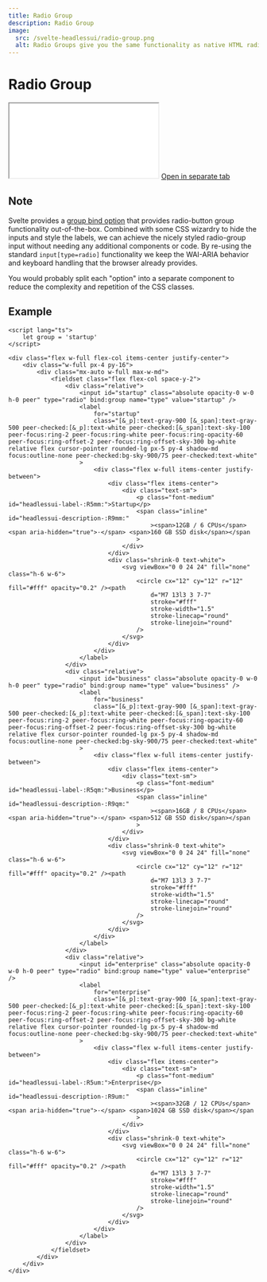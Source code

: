 ```yaml
---
title: Radio Group
description: Radio Group
image:
  src: /svelte-headlessui/radio-group.png
  alt: Radio Groups give you the same functionality as native HTML radio inputs, without any of the styling. They're perfect for building out custom UIs for selectors.
---
```


# Radio Group

<iframe class="w-full h-[360px] rounded-xl border-none" src="./example/radio-group"></iframe>
<a href="./example/radio-group" target="_blank">
	Open in separate tab
</a>

## Note

Svelte provides a [group bind option](https://svelte.dev/docs#template-syntax-element-directives-bind-group) that provides radio-button group functionality out-of-the-box. Combined with some CSS wizardry to hide the inputs and style the labels, we can achieve the nicely styled radio-group input without needing any additional components or code. By re-using the standard `input[type=radio]` functionality we keep the WAI-ARIA behavior and keyboard handling that the browser already provides.

You would probably split each "option" into a separate component to reduce the complexity and repetition of the CSS classes.

## Example

```svelte
<script lang="ts">
	let group = 'startup'
</script>

<div class="flex w-full flex-col items-center justify-center">
	<div class="w-full px-4 py-16">
		<div class="mx-auto w-full max-w-md">
			<fieldset class="flex flex-col space-y-2">
				<div class="relative">
					<input id="startup" class="absolute opacity-0 w-0 h-0 peer" type="radio" bind:group name="type" value="startup" />
					<label
						for="startup"
						class="[&_p]:text-gray-900 [&_span]:text-gray-500 peer-checked:[&_p]:text-white peer-checked:[&_span]:text-sky-100 peer-focus:ring-2 peer-focus:ring-white peer-focus:ring-opacity-60 peer-focus:ring-offset-2 peer-focus:ring-offset-sky-300 bg-white relative flex cursor-pointer rounded-lg px-5 py-4 shadow-md focus:outline-none peer-checked:bg-sky-900/75 peer-checked:text-white"
					>
						<div class="flex w-full items-center justify-between">
							<div class="flex items-center">
								<div class="text-sm">
									<p class="font-medium" id="headlessui-label-:R5mm:">Startup</p>
									<span class="inline" id="headlessui-description-:R9mm:"
										><span>12GB / 6 CPUs</span> <span aria-hidden="true">·</span> <span>160 GB SSD disk</span></span
									>
								</div>
							</div>
							<div class="shrink-0 text-white">
								<svg viewBox="0 0 24 24" fill="none" class="h-6 w-6">
									<circle cx="12" cy="12" r="12" fill="#fff" opacity="0.2" /><path
										d="M7 13l3 3 7-7"
										stroke="#fff"
										stroke-width="1.5"
										stroke-linecap="round"
										stroke-linejoin="round"
									/>
								</svg>
							</div>
						</div>
					</label>
				</div>
				<div class="relative">
					<input id="business" class="absolute opacity-0 w-0 h-0 peer" type="radio" bind:group name="type" value="business" />
					<label
						for="business"
						class="[&_p]:text-gray-900 [&_span]:text-gray-500 peer-checked:[&_p]:text-white peer-checked:[&_span]:text-sky-100 peer-focus:ring-2 peer-focus:ring-white peer-focus:ring-opacity-60 peer-focus:ring-offset-2 peer-focus:ring-offset-sky-300 bg-white relative flex cursor-pointer rounded-lg px-5 py-4 shadow-md focus:outline-none peer-checked:bg-sky-900/75 peer-checked:text-white"
					>
						<div class="flex w-full items-center justify-between">
							<div class="flex items-center">
								<div class="text-sm">
									<p class="font-medium" id="headlessui-label-:R5qm:">Business</p>
									<span class="inline" id="headlessui-description-:R9qm:"
										><span>16GB / 8 CPUs</span> <span aria-hidden="true">·</span> <span>512 GB SSD disk</span></span
									>
								</div>
							</div>
							<div class="shrink-0 text-white">
								<svg viewBox="0 0 24 24" fill="none" class="h-6 w-6">
									<circle cx="12" cy="12" r="12" fill="#fff" opacity="0.2" /><path
										d="M7 13l3 3 7-7"
										stroke="#fff"
										stroke-width="1.5"
										stroke-linecap="round"
										stroke-linejoin="round"
									/>
								</svg>
							</div>
						</div>
					</label>
				</div>
				<div class="relative">
					<input id="enterprise" class="absolute opacity-0 w-0 h-0 peer" type="radio" bind:group name="type" value="enterprise" />
					<label
						for="enterprise"
						class="[&_p]:text-gray-900 [&_span]:text-gray-500 peer-checked:[&_p]:text-white peer-checked:[&_span]:text-sky-100 peer-focus:ring-2 peer-focus:ring-white peer-focus:ring-opacity-60 peer-focus:ring-offset-2 peer-focus:ring-offset-sky-300 bg-white relative flex cursor-pointer rounded-lg px-5 py-4 shadow-md focus:outline-none peer-checked:bg-sky-900/75 peer-checked:text-white"
					>
						<div class="flex w-full items-center justify-between">
							<div class="flex items-center">
								<div class="text-sm">
									<p class="font-medium" id="headlessui-label-:R5um:">Enterprise</p>
									<span class="inline" id="headlessui-description-:R9um:"
										><span>32GB / 12 CPUs</span> <span aria-hidden="true">·</span> <span>1024 GB SSD disk</span></span
									>
								</div>
							</div>
							<div class="shrink-0 text-white">
								<svg viewBox="0 0 24 24" fill="none" class="h-6 w-6">
									<circle cx="12" cy="12" r="12" fill="#fff" opacity="0.2" /><path
										d="M7 13l3 3 7-7"
										stroke="#fff"
										stroke-width="1.5"
										stroke-linecap="round"
										stroke-linejoin="round"
									/>
								</svg>
							</div>
						</div>
					</label>
				</div>
			</fieldset>
		</div>
	</div>
</div>
```
